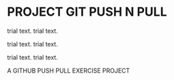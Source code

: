 # PROJECT GIT PUSH N PULL

trial text.
trial text.

trial text.
trial text.

trial text.
trial text.

A GITHUB PUSH PULL EXERCISE PROJECT
